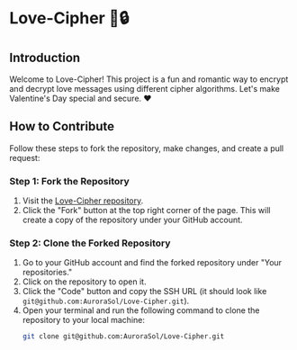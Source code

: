 # Love-Cipher 💌🔒

## Introduction

Welcome to Love-Cipher! This project is a fun and romantic way to encrypt and decrypt love messages using different cipher algorithms. Let's make Valentine's Day special and secure. ❤️

## How to Contribute

Follow these steps to fork the repository, make changes, and create a pull request:

### Step 1: Fork the Repository

1. Visit the [Love-Cipher repository](https://github.com/sanfx/Love-Cipher).
2. Click the "Fork" button at the top right corner of the page. This will create a copy of the repository under your GitHub account.

### Step 2: Clone the Forked Repository

1. Go to your GitHub account and find the forked repository under "Your repositories."
2. Click on the repository to open it.
3. Click the "Code" button and copy the SSH URL (it should look like `git@github.com:AuroraSol/Love-Cipher.git`).
4. Open your terminal and run the following command to clone the repository to your local machine:
   ```sh
   git clone git@github.com:AuroraSol/Love-Cipher.git
